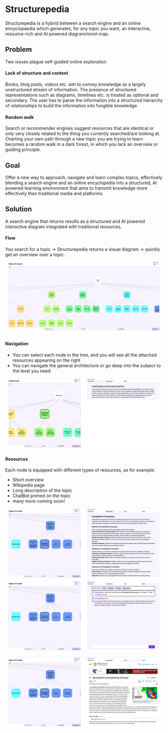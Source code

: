# Structurepedia
Structurepedia is a hybrid between a search engine and an online encyclopaedia which generates, for any topic you want, an interactive, resource-rich and AI powered diagram/mind-map.

## Problem
Two issues plague self-guided online exploration
#### Lack of structure and context
Books, blog posts, videos etc. aim to convey knowledge as a largely unstructured stream of information.
The presence of structured representations such as diagrams, timelines etc. is treated as optional and secondary. The user has to parse the information into a structured hierarchy of relationships to build the information into fungible knowledge.

#### Random walk
Search or recommender engines suggest resources that are identical or only very closely related to the thing you currently searched/are looking at. Charting your own path through a new topic you are trying to learn becomes a random walk in a dark forest, in which you lack an overview or guiding principle.

## Goal
Offer a new way to approach, navigate and learn complex topics, effectively blending a search engine and an online encyclopedia into a structured, AI powered learning environment that aims to transmit knowledge more effectively than traditional media and platforms.

## Solution
A search engine that returns results as a structured and AI powered interactive diagram integrated with traditional resources.

#### Flow
You search for a topic -> Structurepedia returns a visual diagram -> quickly get an overview over a topic.

![sc1](/assets/sc1.png)

#### Navigation
- You can select  each node in the tree, and you will see all the attached resources appearing on the right 
- You can navigate the general architecture or go deep into the subject to the level you need.

![sc2](/assets/sc2.png)

#### Resources
Each node is equipped with different types of resources, as for example:
- Short overview
- Wikipedia page
- Long description of the topic
- ChatBot primed on the topic
- many more coming soon!

![sc5](/assets/sc5.png) ![sc3](/assets/sc3.png)

![sc4](/assets/sc4.png)



